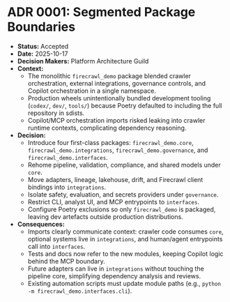 # ADR 0001: Segmented Package Boundaries

- **Status:** Accepted
- **Date:** 2025-10-17
- **Decision Makers:** Platform Architecture Guild
- **Context:**
  - The monolithic `firecrawl_demo` package blended crawler orchestration, external integrations, governance controls, and Copilot orchestration in a single namespace.
  - Production wheels unintentionally bundled development tooling (`codex/`, `dev/`, `tools/`) because Poetry defaulted to including the full repository in sdists.
  - Copilot/MCP orchestration imports risked leaking into crawler runtime contexts, complicating dependency reasoning.
- **Decision:**
  - Introduce four first-class packages: `firecrawl_demo.core`, `firecrawl_demo.integrations`, `firecrawl_demo.governance`, and `firecrawl_demo.interfaces`.
  - Rehome pipeline, validation, compliance, and shared models under `core`.
  - Move adapters, lineage, lakehouse, drift, and Firecrawl client bindings into `integrations`.
  - Isolate safety, evaluation, and secrets providers under `governance`.
  - Restrict CLI, analyst UI, and MCP entrypoints to `interfaces`.
  - Configure Poetry exclusions so only `firecrawl_demo` is packaged, leaving dev artefacts outside production distributions.
- **Consequences:**
  - Imports clearly communicate context: crawler code consumes `core`, optional systems live in `integrations`, and human/agent entrypoints call into `interfaces`.
  - Tests and docs now refer to the new modules, keeping Copilot logic behind the MCP boundary.
  - Future adapters can live in `integrations` without touching the pipeline core, simplifying dependency analysis and reviews.
  - Existing automation scripts must update module paths (e.g., `python -m firecrawl_demo.interfaces.cli`).
